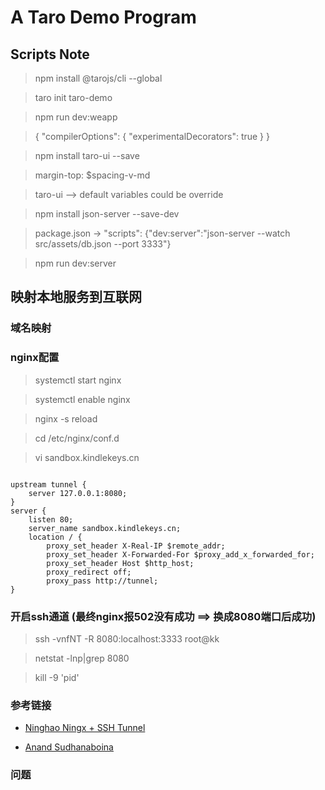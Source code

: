 # A Taro Demo Program

## Scripts Note

> npm install @tarojs/cli --global

> taro init taro-demo

> npm run dev:weapp

> {
   "compilerOptions": {
        "experimentalDecorators": true
    }
}

> npm install taro-ui --save

> margin-top: $spacing-v-md

> taro-ui --> default variables could be override

> npm install json-server --save-dev

> package.json -> "scripts": {"dev:server":"json-server --watch src/assets/db.json --port 3333"}

> npm run dev:server

## 映射本地服务到互联网
### 域名映射

### nginx配置 

> systemctl start nginx

> systemctl enable nginx

> nginx -s reload

> cd /etc/nginx/conf.d

> vi sandbox.kindlekeys.cn

```

upstream tunnel {
    server 127.0.0.1:8080;
}
server {
    listen 80;
    server_name sandbox.kindlekeys.cn;
    location / {
        proxy_set_header X-Real-IP $remote_addr;
        proxy_set_header X-Forwarded-For $proxy_add_x_forwarded_for;
        proxy_set_header Host $http_host;
        proxy_redirect off;
        proxy_pass http://tunnel;
}

```

### 开启ssh通道 (最终nginx报502没有成功 ==> 换成8080端口后成功)

> ssh -vnfNT -R 8080:localhost:3333 root@kk

> netstat -lnp|grep 8080

> kill -9 'pid'


### 参考链接
- [Ninghao Ningx + SSH Tunnel](https://ninghao.net/blog/4452)

- [Anand Sudhanaboina](https://anands.github.io/blog/2015/11/03/using-reverse-ssh-tunneling-to-expose-services-on-private-networks-to-public-internet/)


### 问题

